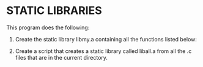 # STATIC LIBRARIES

This program does the following:
1. Create the static library libmy.a containing all the functions listed below:

2. Create a script that creates a static library called liball.a from all the .c files that are in the current directory.

